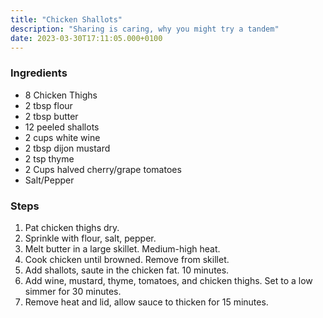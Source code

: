 ```yaml
---
title: "Chicken Shallots"
description: "Sharing is caring, why you might try a tandem"
date: 2023-03-30T17:11:05.000+0100
---
```


### Ingredients

*   8 Chicken Thighs
*   2 tbsp flour
*   2 tbsp butter
*   12 peeled shallots
*   2 cups white wine
*   2 tbsp dijon mustard
*   2 tsp thyme
*   2 Cups halved cherry/grape tomatoes
*   Salt/Pepper

### Steps

1.  Pat chicken thighs dry.
2.  Sprinkle with flour, salt, pepper.
3.  Melt butter in a large skillet. Medium-high heat.
4.  Cook chicken until browned. Remove from skillet.
5.  Add shallots, saute in the chicken fat. 10 minutes.
6.  Add wine, mustard, thyme, tomatoes, and chicken thighs. Set to a low simmer for 30 minutes.
7.  Remove heat and lid, allow sauce to thicken for 15 minutes.